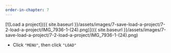 ```yaml
---
order-in-chapter: 7
---
```


[![Load a project]({{ site.baseurl }}/assets/images/7-save-load-a-project/7-2-load-a-project/IMG_7936-1-(24).png)]({{
site.baseurl }}/assets/images/7-save-load-a-project/7-2-load-a-project/IMG_7936-1-(24).png)

- Click `"MENU"`, then click `"LOAD"`
